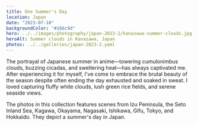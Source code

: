 ```yaml
---
title: One Summer's Day
location: Japan
date: "2023-07-10"
backgroundColor: "#166c9d"
hero: ../../images/photography/japan-2023-2/kanazawa-summer-clouds.jpg
heroAlt: Summer clouds in Kanazawa, Japan
photos: ../../galleries/japan-2023-2.yaml
---
```


The portrayal of Japanese summer in anime&mdash;towering cumulonimbus clouds, buzzing cicadas, and sweltering
heat&mdash;has always captivated me. After experiencing it for myself, I've come to embrace the brutal beauty
of the season despite often ending the day exhausted and soaked in sweat. I loved capturing fluffy white clouds,
lush green rice fields, and serene seaside views.

The photos in this collection features scenes from Izu Peninsula, the Seto Inland Sea, Kagawa, Okayama,
Nagasaki, Ishikawa, Gifu, Tokyo, and Hokkaido. They depict a summer's day in Japan.
